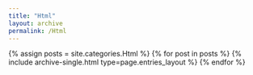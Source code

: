 ```yaml
---
title: "Html"
layout: archive
permalink: /Html
---
```



{% assign posts = site.categories.Html %}
{% for post in posts %} {% include archive-single.html type=page.entries_layout %} {% endfor %}
